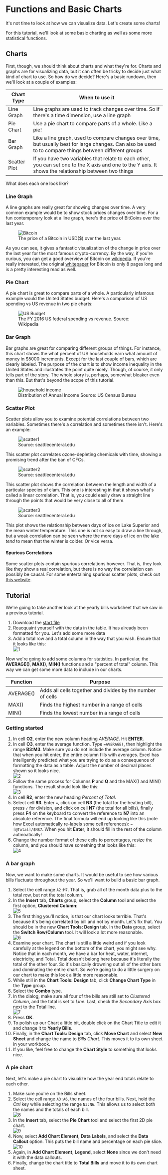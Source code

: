 # Functions and Basic Charts

It's not time to look at how we can visualize data. Let's create some charts!

For this tutorial, we'll look at some basic charting as well as some more statistical functions.

## Charts

First, though, we should think about charts and what they're for. Charts and graphs are for visualizing data, but it can often be tricky to decide just what kind of chart to use. So how do we decide? Here's a basic rundown, then we'll look at a couple of examples:

| Chart Type   | When to use it                                                                                                                                           |
|--------------|----------------------------------------------------------------------------------------------------------------------------------------------------------|
| Line Graph   | Line graphs are used to track changes over time. So if there's a time dimension, use a line graph                                                        |
| Pie Chart    | Use a pie chart to compare parts of a whole. Like a pie!                                                                                                 |
| Bar Graph    | Like a line graph, used to compare changes over time, but usually best for large changes. Can also be used to to compare things between different groups |
| Scatter Plot | If you have two variables that relate to each other, you can set one to the X axis and one to the Y axis. It shows the relationship between two things   |

What does each one look like?

### Line Graph

A line graphs are really great for showing changes over time. A very common example would be to show stock prices changes over time. For a fun contemporary look at a line graph, here's the price of BitCoins over the last year.

<figure>
    <img src="images/tutorial_charts/bitcoin.png" alt="Bitcoin">
    <figcaption>The price of a Bitcoin in USD($) over the last year.</figcaption>
</figure>

As you can see, it gives a fantastic visualization of the change in price over the last year for the most famous crypto-currency. By the way, if you're curious, you can get a good overview of Bitcoin on [wikipedia](https://en.wikipedia.org/wiki/Bitcoin). If you're really interested, the original [whitepaper](https://bitcoin.org/bitcoin.pdf) for Bitcoin is only 8 pages long and is a pretty interesting read as well.

### Pie Chart

A pie chart is great to compare parts of a whole. A particularly infamous example would the United States budget. Here's a comparison of US spending vs US revenue in two pie charts:

<figure>
    <img src="images/tutorial_charts/us-budget.png" alt="US Budget">
    <figcaption>The FY 2016 US federal spending vs revenue. Source: Wikipedia</figcaption>
</figure>

### Bar Graph

Bar graphs are great for comparing different groups of things. For instance, this chart shows the what percent of US households earn what amount of money in $5000 increments. Except for the last couple of bars, which are clearly labeled. The purpose of the chart is to show income inequality in the United States and illustrates the point quite nicely. Though, of course, it only tells part of the story. The whole story is, perhaps, somewhat bleaker even than this. But that's beyond the scope of this tutorial.

<figure>
    <img src="images/tutorial_charts/household-income.png" alt="household income">
    <figcaption>Distribution of Annual Income Source: US Census Bureau</figcaption>
</figure>

### Scatter Plot

Scatter plots allow you to examine potential correlations between two variables. Sometimes there's a correlation and sometimes there isn't. Here's an example:

<figure>
    <img src="images/tutorial_charts/scatter1.png" alt="scatter1">
    <figcaption>Source: seattlecenteral.edu</figcaption>
</figure>

This scatter plot correlates ozone-depleting chemicals with time, showing a promising trend after the ban of CFCs.

<figure>
    <img src="images/tutorial_charts/scatter2.png" alt="scatter2">
    <figcaption>Source: seattlecenteral.edu</figcaption>
</figure>

This scatter plot shows the correlation between the length and width of a particular species of clam. This one is interesting in that it shows what's called a linear correlation. That is, you could easily draw a straight line through the points that would be very close to all of them.

<figure>
    <img src="images/tutorial_charts/scatter3.png" alt="scatter3">
    <figcaption>Source: seattlecenteral.edu</figcaption>
</figure>

This plot shows the relationship between days of ice on Lake Superior and the mean winter temperature. This one is not so easy to draw a line through, but a weak correlation can be seen where the more days of ice on the lake *tend* to mean that the winter is colder. Or vice versa.

#### Spurious Correlations

Some scatter plots contain spurious correlations however. That is, they look like they show a real correlation, but there is no way the correlation can possibly be causal. For some entertaining spurious scatter plots, check out [this website](http://www.tylervigen.com/spurious-correlations).

## Tutorial

We're going to take another look at the yearly bills worksheet that we saw in a previous tutorial.

1. Download the [start file](http://erickuha.com/primer/excel_resources/charting_start.xlsx)
1. Reacquaint yourself with the data in the table. It has already been formatted for you. Let's add some more data
1. Add a total row and a total column in the way that you wish. Ensure that it looks like this: <br> ![1][1]

Now we're going to add some columns for statistics. In particular, the **AVERAGE()**, **MAX()**, **MIN()** functions and a "percent of total" column. This way we can get some more data to include in our charts. 

| Function  | Purpose                                                    |
|-----------|------------------------------------------------------------|
| AVERAGE() | Adds all cells together and divides by the number of cells |
| MAX()     | Finds the highest number in a range of cells               |
| MIN()     | Finds the lowest number in a range of cells                |

### Getting started

1. In cell **O2**, enter the new column heading *AVERAGE*. Hit **ENTER**.
1. In cell **O3**, enter the average function. Type ``=AVERAGE(``, then highlight the range **B3:M3**. Make sure you do not include the average column. Notice that when you hit enter, the entire column fills with averages. Excel has intelligently predicted what you are trying to do as a consequence of formatting the data as a table. Adjust the number of decimal places shown so it looks nice. <br> ![2][2]
1. Follow the same process for Columns **P** and **Q** and the MAX() and MIN() functions. The result should look like this: <br> ![3][3]
1. In cell **R2**, enter the new heading *Percent of Total*.
1. Select cell **R3**. Enter `=`, click on cell **N3** (the total for the heating bill), press `/` for division, and click on cell **N7** (the total for all bills), finally press **F4** on the keyboard to convert the reference to **N7** into  an absolute reference. The final formula will end up looking like this (note how Excel automatically re-labels some cell references): `=[@Total]/$N$7`. When you hit **Enter**, it should fill in the rest of the column autmoatically!
1. Change the number format of these cells to percentages, resize the column, and you should have something that looks like this: <br> ![4][4]

### A bar graph

Now, we want to make some charts. It would be useful to see how various bills fluctuate throughout the year. So we'll want to build a basic bar graph.

1. Select the cell range `A2:M7`. That is, grab all of the month data plus to the total row, but not the total column.
1. In the **Insert** tab, **Charts** group, select the **Column** tool and select the first option, **Clustered Column**: <br> ![5][5]
1. The first thing you'll notice, is that our chart looks terrible. That's because it's being correlated by bill and not by month. Let's fix that. You should be in the new **Chart Tools: Design** tab. In the **Data** group, select the **Switch Row/Column** tool. It will look a lot more reasonable. <br> ![6][6]
1. Examine your chart. The chart is still a little weird and if you look carefully at the legend on the bottom of the chart, you might see why. Notice that in each month, we have a bar for heat, water, internet, electricity, and Total. Total doesn't belong here because it's literally the total of the other four. So it's basically drowning out all of the other bars and dominating the entire chart. So we're going to do a little surgery on our chart to make this look a little more reasonable.
1. While still in the **Chart Tools: Design** tab, click **Change Chart Type** in the **Type** group.
1. Select the **Combo** type.
1. In the dialog, make sure all four of the bills are still set to *Clustered Column*, and the total is set to *Line*. Last, check the *Secondary Axis* box next to the Total line. <br> ![7][7]
1. Press **OK**.
1. To polish up our Chart a little bit, double click on the Chart Title to edit it and change it to **Yearly Bills**.
1. Finally, in the **Chart Tools: Design** tab, click **Move Chart** and select **New Sheet** and change the name to *Bills Chart*. This moves it to its own sheet in your workbook.
1. If you like, feel free to change the **Chart Style** to something that looks nice.

### A pie chart

Next, let's make a pie chart to visualize how the year end totals relate to each other.

1. Make sure you're on the Bills sheet.
1. Select the cell range `A3:A6`, the names of the four bills. Next, hold the *Ctrl* key while selecting the range `N3:N6`. This allows us to select both the names and the totals of each bill. <br> ![8][8]
1. In the **Insert** tab, select the **Pie Chart** tool and select the first 2D pie chart. <br> ![9][9]
1. Now, select **Add Chart Element**, **Data Labels**, and select the **Data Callout** option. This puts the bill name and percentage on each pie slice. <br> ![10][10]
1. Again, in **Add Chart Element**, **Legend**, select **None** since we don't need it with the data callouts.
1. Finally, change the chart title to **Total Bills** and move it to its own chart sheet.

<!-- images -->
[1]: images/tutorial_charts/1.png
[2]: images/tutorial_charts/2.png
[3]: images/tutorial_charts/3.png
[4]: images/tutorial_charts/4.png
[5]: images/tutorial_charts/5.png
[6]: images/tutorial_charts/6.png
[7]: images/tutorial_charts/7.png
[8]: images/tutorial_charts/8.png
[9]: images/tutorial_charts/9.png
[10]: images/tutorial_charts/10.png
[11]: images/tutorial_charts/11png
[12]: images/tutorial_charts/12png
